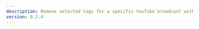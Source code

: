```yaml
---
description: Remove selected tags for a specific YouTube broadcast with the given ID
version: 0.2.4
---
```

